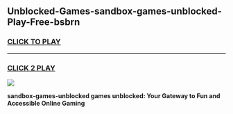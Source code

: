 
## Unblocked-Games-sandbox-games-unblocked-Play-Free-bsbrn
<h3>
<a href="https://premium76.site?title=sandbox-games-unblocked&ref=17A">CLICK TO PLAY</a></h3>
<hr>

<h3>
<a href="https://premium76.site?title=sandbox-games-unblocked&ref=17A">CLICK 2 PLAY</a>
  
</h3>

<a href="https://premium76.site?title=sandbox-games-unblocked&ref=17A"><img src="https://clearcache.store/games.png"></a>


**sandbox-games-unblocked games unblocked: Your Gateway to Fun and Accessible Online Gaming**
